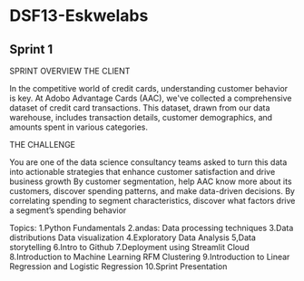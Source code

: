 # DSF13-Eskwelabs

## Sprint 1
SPRINT OVERVIEW
THE CLIENT 

In the competitive world of credit cards, understanding customer behavior is key. 
At Adobo Advantage Cards (AAC), we've collected a comprehensive dataset of 
credit card transactions. 
This dataset, drawn from our data warehouse, includes transaction details, customer demographics, and amounts spent in various categories.


THE CHALLENGE

You are one of the data science consultancy teams asked  to turn this data into actionable strategies that enhance customer satisfaction and drive business growth
By customer segmentation, help AAC know more about its customers, discover spending patterns, and make data-driven decisions. 
By correlating spending to segment characteristics, discover what factors drive a segment’s spending behavior


Topics:
1.Python Fundamentals
2.andas: Data processing techniques
3.Data distributions Data visualization
4.Exploratory Data Analysis
5,Data storytelling
6.Intro to Github
7.Deployment using Streamlit Cloud
8.Introduction  to Machine Learning RFM Clustering
9.Introduction to Linear Regression and Logistic Regression
10.Sprint Presentation




